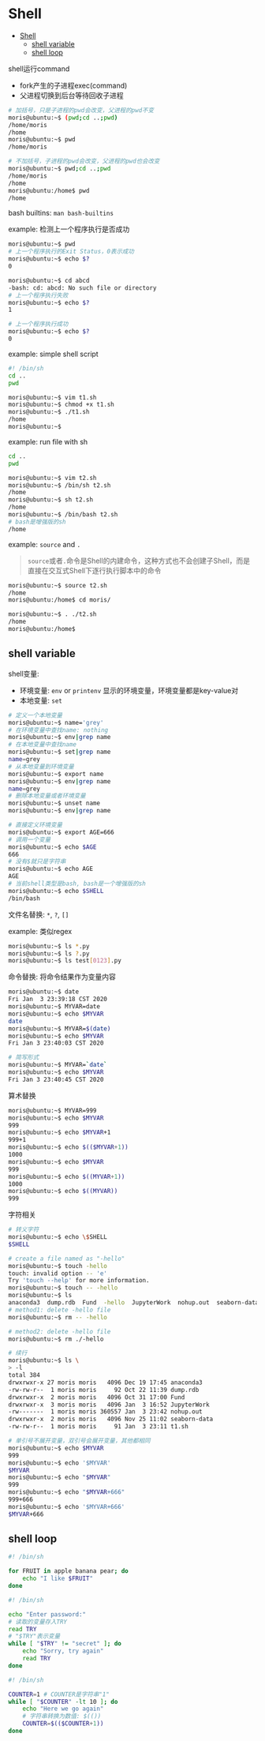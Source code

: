 # Shell

- [Shell](#shell)
  - [shell variable](#shell-variable)
  - [shell loop](#shell-loop)

shell运行command
- fork产生的子进程exec(command)
- 父进程切换到后台等待回收子进程

```bash
# 加括号，只是子进程的pwd会改变，父进程的pwd不变
moris@ubuntu:~$ (pwd;cd ..;pwd)
/home/moris
/home
moris@ubuntu:~$ pwd
/home/moris

# 不加括号，子进程的pwd会改变，父进程的pwd也会改变
moris@ubuntu:~$ pwd;cd ..;pwd
/home/moris
/home
moris@ubuntu:/home$ pwd
/home
```

bash builtins: `man bash-builtins`

example: 检测上一个程序执行是否成功

```bash
moris@ubuntu:~$ pwd
# 上一个程序执行的Exit Status，0表示成功
moris@ubuntu:~$ echo $?
0

moris@ubuntu:~$ cd abcd
-bash: cd: abcd: No such file or directory
# 上一个程序执行失败
moris@ubuntu:~$ echo $?
1

# 上一个程序执行成功
moris@ubuntu:~$ echo $?
0
```

example: simple shell script

```bash
#! /bin/sh
cd ..
pwd
```

```bash
moris@ubuntu:~$ vim t1.sh
moris@ubuntu:~$ chmod +x t1.sh
moris@ubuntu:~$ ./t1.sh
/home
moris@ubuntu:~$
```

example: run file with sh

```bash
cd ..
pwd
```

```bash
moris@ubuntu:~$ vim t2.sh
moris@ubuntu:~$ /bin/sh t2.sh
/home
moris@ubuntu:~$ sh t2.sh
/home
moris@ubuntu:~$ /bin/bash t2.sh
# bash是增强版的sh
/home
```

example: `source` and `.`
> `source`或者`.`命令是Shell的内建命令，这种方式也不会创建子Shell，而是直接在交互式Shell下逐行执行脚本中的命令

```bash
moris@ubuntu:~$ source t2.sh
/home
moris@ubuntu:/home$ cd moris/

moris@ubuntu:~$ . ./t2.sh
/home
moris@ubuntu:/home$
```

## shell variable

shell变量:
- 环境变量: `env` or `printenv` 显示的环境变量，环境变量都是key-value对
- 本地变量: `set`

```bash
# 定义一个本地变量
moris@ubuntu:~$ name='grey'
# 在环境变量中查找name: nothing
moris@ubuntu:~$ env|grep name
# 在本地变量中查找name
moris@ubuntu:~$ set|grep name
name=grey
# 从本地变量到环境变量
moris@ubuntu:~$ export name
moris@ubuntu:~$ env|grep name
name=grey
# 删除本地变量或者环境变量
moris@ubuntu:~$ unset name
moris@ubuntu:~$ env|grep name

# 直接定义环境变量
moris@ubuntu:~$ export AGE=666
# 调用一个变量
moris@ubuntu:~$ echo $AGE
666
# 没有$就只是字符串
moris@ubuntu:~$ echo AGE
AGE
# 当前shell类型是bash, bash是一个增强版的sh
moris@ubuntu:~$ echo $SHELL
/bin/bash
```

文件名替换: `*`, `?`, `[]`

example: 类似regex

```bash
moris@ubuntu:~$ ls *.py
moris@ubuntu:~$ ls ?.py
moris@ubuntu:~$ ls test[0123].py
```

命令替换: 将命令结果作为变量内容

```bash
moris@ubuntu:~$ date
Fri Jan  3 23:39:18 CST 2020
moris@ubuntu:~$ MYVAR=date
moris@ubuntu:~$ echo $MYVAR
date
moris@ubuntu:~$ MYVAR=$(date)
moris@ubuntu:~$ echo $MYVAR
Fri Jan 3 23:40:03 CST 2020

# 简写形式
moris@ubuntu:~$ MYVAR=`date`
moris@ubuntu:~$ echo $MYVAR
Fri Jan 3 23:40:45 CST 2020
```

算术替换

```bash
moris@ubuntu:~$ MYVAR=999
moris@ubuntu:~$ echo $MYVAR
999
moris@ubuntu:~$ echo $MYVAR+1
999+1
moris@ubuntu:~$ echo $(($MYVAR+1))
1000
moris@ubuntu:~$ echo $MYVAR
999
moris@ubuntu:~$ echo $((MYVAR+1))
1000
moris@ubuntu:~$ echo $((MYVAR))
999
```

字符相关

```bash
# 转义字符
moris@ubuntu:~$ echo \$SHELL
$SHELL

# create a file named as "-hello"
moris@ubuntu:~$ touch -hello
touch: invalid option -- 'e'
Try 'touch --help' for more information.
moris@ubuntu:~$ touch -- -hello
moris@ubuntu:~$ ls
anaconda3  dump.rdb  Fund  -hello  JupyterWork  nohup.out  seaborn-data
# method1: delete -hello file
moris@ubuntu:~$ rm -- -hello

# method2: delete -hello file
moris@ubuntu:~$ rm ./-hello

# 续行
moris@ubuntu:~$ ls \
> -l
total 384
drwxrwxr-x 27 moris moris   4096 Dec 19 17:45 anaconda3
-rw-rw-r--  1 moris moris     92 Oct 22 11:39 dump.rdb
drwxrwxr-x  2 moris moris   4096 Oct 31 17:00 Fund
drwxrwxr-x  3 moris moris   4096 Jan  3 16:52 JupyterWork
-rw-------  1 moris moris 360557 Jan  3 23:42 nohup.out
drwxrwxr-x  2 moris moris   4096 Nov 25 11:02 seaborn-data
-rw-rw-r--  1 moris moris     91 Jan  3 23:11 t1.sh

# 单引号不展开变量，双引号会展开变量，其他都相同
moris@ubuntu:~$ echo $MYVAR
999
moris@ubuntu:~$ echo '$MYVAR'
$MYVAR
moris@ubuntu:~$ echo "$MYVAR"
999
moris@ubuntu:~$ echo "$MYVAR+666"
999+666
moris@ubuntu:~$ echo '$MYVAR+666'
$MYVAR+666
```

## shell loop

```bash
#! /bin/sh

for FRUIT in apple banana pear; do
    echo "I like $FRUIT"
done
```

```bash
#! /bin/sh

echo "Enter password:"
# 读取的变量存入TRY
read TRY
# "$TRY"表示变量
while [ "$TRY" != "secret" ]; do
    echo "Sorry, try again"
    read TRY
done
```

```bash
#! /bin/sh

COUNTER=1 # COUNTER是字符串"1"
while [ "$COUNTER" -lt 10 ]; do
    echo "Here we go again"
    # 字符串转换为数值: $(())
    COUNTER=$(($COUNTER+1))
done
```